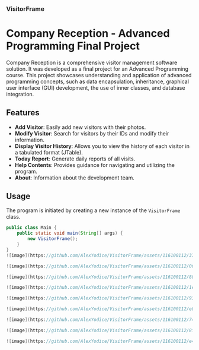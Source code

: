 ### VisitorFrame

# Company Reception - Advanced Programming Final Project

Company Reception is a comprehensive visitor management software solution. It was developed as a final project for an Advanced Programming course. This project showcases understanding and application of advanced programming concepts, such as data encapsulation, inheritance, graphical user interface (GUI) development, the use of inner classes, and database integration.

## Features

- **Add Visitor**: Easily add new visitors with their photos.
- **Modify Visitor**: Search for visitors by their IDs and modify their information.
- **Display Visitor History**: Allows you to view the history of each visitor in a tabulated format (JTable).
- **Today Report**: Generate daily reports of all visits.
- **Help Contents**: Provides guidance for navigating and utilizing the program.
- **About**: Information about the development team.

## Usage

The program is initiated by creating a new instance of the `VisitorFrame` class.

```java
public class Main {  
    public static void main(String[] args) {
        new VisitorFrame();
    }
}
![image](https://github.com/AlexYodice/VisitorFrame/assets/116100112/37f390fc-c10b-47d3-9ca7-b8940cdbcb63)

![image](https://github.com/AlexYodice/VisitorFrame/assets/116100112/0602ee24-59e6-4738-9bdc-5e3f7a15b196)

![image](https://github.com/AlexYodice/VisitorFrame/assets/116100112/88de4e86-2522-4fa9-9a6f-74ab2a039523)

![image](https://github.com/AlexYodice/VisitorFrame/assets/116100112/1e0cff84-aab7-4219-be61-b064b8c257b5)

![image](https://github.com/AlexYodice/VisitorFrame/assets/116100112/93f4bfda-8895-4cf3-9150-665f164e3428)

![image](https://github.com/AlexYodice/VisitorFrame/assets/116100112/e800b28c-f992-4b14-81b2-45d9915666f4)

![image](https://github.com/AlexYodice/VisitorFrame/assets/116100112/7451628d-7847-4482-8ea6-94e47316206c)

![image](https://github.com/AlexYodice/VisitorFrame/assets/116100112/8fdc966c-db62-497c-bdc3-a641d172e10e)

![image](https://github.com/AlexYodice/VisitorFrame/assets/116100112/e46a3871-4dfc-4cf2-9e0d-d21d00734e5e)




